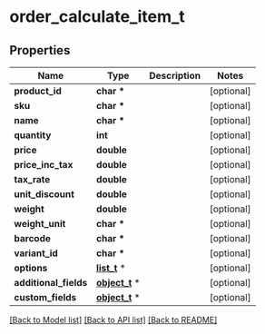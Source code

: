 # order_calculate_item_t

## Properties
Name | Type | Description | Notes
------------ | ------------- | ------------- | -------------
**product_id** | **char \*** |  | [optional] 
**sku** | **char \*** |  | [optional] 
**name** | **char \*** |  | [optional] 
**quantity** | **int** |  | [optional] 
**price** | **double** |  | [optional] 
**price_inc_tax** | **double** |  | [optional] 
**tax_rate** | **double** |  | [optional] 
**unit_discount** | **double** |  | [optional] 
**weight** | **double** |  | [optional] 
**weight_unit** | **char \*** |  | [optional] 
**barcode** | **char \*** |  | [optional] 
**variant_id** | **char \*** |  | [optional] 
**options** | [**list_t**](order_item_option.md) \* |  | [optional] 
**additional_fields** | [**object_t**](.md) \* |  | [optional] 
**custom_fields** | [**object_t**](.md) \* |  | [optional] 

[[Back to Model list]](../README.md#documentation-for-models) [[Back to API list]](../README.md#documentation-for-api-endpoints) [[Back to README]](../README.md)


